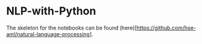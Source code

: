 # NLP-with-Python

The skeleton for the notebooks can be found (here)[https://github.com/hse-aml/natural-language-processing].
